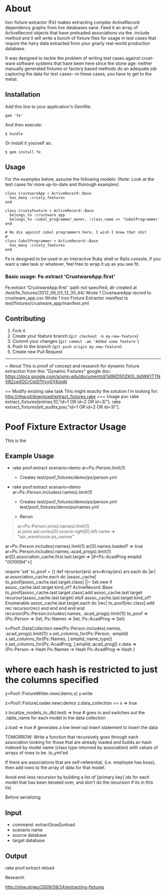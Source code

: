 # About
Iron fixture extractor (Fe) makes extracting complex ActiveRecord dependency graphs from live databases sane.  Feed it an array of ActiveRecord objects that have preloaded associations via the .include method and it will write a bunch of fixture files for usage in test cases that require the hairy data extracted from your gnarly real-world production database.

It was designed to tackle the problem of writing test cases against
crust-ware software systems that have been here since the stone age:
neither manually generated fixtures or factory based methods do an
adequate job capturing the data for test cases--in these cases, you have
to get to the metal.

## Installation
Add this line to your application's Gemfile:

    gem 'fe'

And then execute:

    $ bundle

Or install it yourself as:

    $ gem install fe

## Usage
For the examples below, assume the following models:
(Note: Look at the test cases for more up-to-date and thorough examples)

    class CrustwareApp < ActiveRecord::Base
      has_many :crusty_features
    end

    class CrustyFeature < ActiveRecord::Base
      belongs_to :crustware_app
      belongs_to :cobol_programmer_owner, :class_name => 'CobolProgrammer'
    end

    # No dis against cobol programmers here, I wish I knew that shit
    #
    class CobolProgrammer < ActiveRecord::Base
      has_many :crusty_features
    end

Fe is designed to be used in an interactive Ruby shell or Rails console,
if you want a rake task or whatever, feel free to wrap it up as you see
fit.

### Basic usage: Fe.extract 'CrustwareApp.first'

   Fe.extract 'CrustwareApp.first'
   :path not specified, dir created at /test/fe_fixtures/2012_06_03_12_35_44/
   Wrote 1 CrustwareApp record to crustware_app.csv
   Wrote 1 Iron Fixture Extractor manifest to test/fixtures/crustware_app/manifest.yml
 

## Contributing

1. Fork it
2. Create your feature branch (`git checkout -b my-new-feature`)
3. Commit your changes (`git commit -am 'Added some feature'`)
4. Push to the branch (`git push origin my-new-feature`)
5. Create new Pull Request


-----------------------------------------------------
= About
This is proof of concept and research for dynamic fixture extraction
from this "Dynamic Fixtures" google doc:
https://docs.google.com/a/umn.edu/document/d/1dIMZl5flZKOj_lldlWK1TTNVRZce0OCrCptD1YvyGY4/edit

== Modify existing rake task
This might exactly the solution I'm looking for:
  http://nhw.pl/download/extract_fixtures.rake
=== Usage poc
rake extract_fixtures[entries,10,"id=1 OR id=2 OR id=3)"].
rake extract_fixtures[etl_audits,poo,"id=1 OR id=2 OR id=3)"].




# Poof Fixture Extractor Usage
This is the 

## Example Usage
* rake poof:extract scenario=demo ar=Ps::Person.limit(1)
  * Creates
      test/poof_fixtures/demo/ps/person.yml

* rake poof:extract scenario=demo ar=Ps::Person.includes(:names).limit(1)
  * Creates
      test/poof_fixtures/demo/ps/person.yml
      test/poof_fixtures/demo/ps/names.yml

  * Recon
 > ar=Ps::Person.joins(:names).limit(1)
 > ar.joins.ast.cores[0].source.right[0].left.name
 => "asr_warehouse.ps_names" 

ar=Ps::Person.includes(:names).limit(1)
ar[0].names.loaded?
=> true
ar=Ps::Person.includes(:names,:acad_progs).limit(1)
ar[0].association_cache.first.last.target
 => [#<Ps::AcadProg emplid: "0010094">]

require 'set'
to_poof = {}
def recursor(ars)
  ars=Array(ars)
  ars.each do |ar|
    ar.association_cache.each do |assoc_cache|
      to_poof[assoc_cache.last.target.class] ||= Set.new
      if assoc_cache.last.target.kind_of? ActiveRecord::Base
        to_poof[assoc_cache.last.target.class].add assoc_cache.last.target
        recursor(assoc_cache.last.target)
      elsif assoc_cache.last.target.kind_of? Enumerable
        assoc_cache.last.target.each do |rec|
          to_poof[rec.class].add rec
          recursor(rec)
        end
      end
    end
  end
end
recursor(Ps::Person.includes(:names, :acad_progs).limit(1))
to_poof => {Ps::Person => Set,
    Ps::Names  => Set,
    Ps::AcadProg => Set}

x=Poof::DataCollection.new(Ps::Person.includes(:names, :acad_progs).limit(1))
x.set_columns_for(Ps::Person, :emplid)
x.set_columns_for(Ps::Names, [:emplid,:name_type])
x.set_columns_for(Ps::AcadProg, [:emplid,:acad_prog])
x.data =>
  {Ps::Person => Hash
   Ps::Names => Hash
   Ps::AcadProg => Hash
  }
  # where each hash is restricted to just the columns specified

y=Poof::FixtureWriter.new(:demo,x)
y.write

z=Poof::FixtureLoader.new(:demo)
z.data_collection == x
=> true

z.localize_models_to_db(:test)
=> true # goes in and switches out the .table_name for each model in the
data collection

z.load
=> true # generates a low level sql insert statement to insert the data











TOMORROW:
Write a function that recursively goes through
each association looking for those that are already loaded
and builds an hash indexed by model name (class type returned by
association) with values of arrays of rows to be .to_yml'ed

If there are associations that are self-referential, (i.e. employee has
boss), then add rows to the array of data for that model.

Avoid end-less recursion by building a list of [primary key] ids for each model
that has been iterated over, and don't do the recursion if its in this
list.







Before serializing

## Input
* command: extract|load|unload
* scenario name
* source database
* target database

## Output
rake poof:extract
reload


Research

http://nhw.pl/wp/2009/09/24/extracting-fixtures


